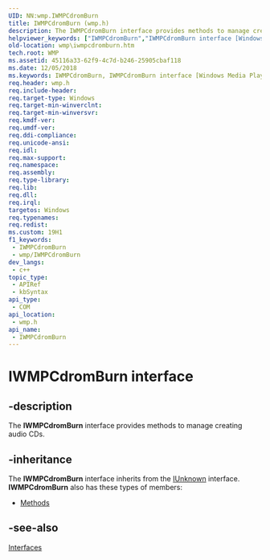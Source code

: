 ```yaml
---
UID: NN:wmp.IWMPCdromBurn
title: IWMPCdromBurn (wmp.h)
description: The IWMPCdromBurn interface provides methods to manage creating audio CDs.
helpviewer_keywords: ["IWMPCdromBurn","IWMPCdromBurn interface [Windows Media Player]","IWMPCdromBurn interface [Windows Media Player]","described","IWMPCdromBurnInterface","wmp.iwmpcdromburn","wmp/IWMPCdromBurn"]
old-location: wmp\iwmpcdromburn.htm
tech.root: WMP
ms.assetid: 45116a33-62f9-4c7d-b246-25905cbaf118
ms.date: 12/05/2018
ms.keywords: IWMPCdromBurn, IWMPCdromBurn interface [Windows Media Player], IWMPCdromBurn interface [Windows Media Player],described, IWMPCdromBurnInterface, wmp.iwmpcdromburn, wmp/IWMPCdromBurn
req.header: wmp.h
req.include-header: 
req.target-type: Windows
req.target-min-winverclnt: 
req.target-min-winversvr: 
req.kmdf-ver: 
req.umdf-ver: 
req.ddi-compliance: 
req.unicode-ansi: 
req.idl: 
req.max-support: 
req.namespace: 
req.assembly: 
req.type-library: 
req.lib: 
req.dll: 
req.irql: 
targetos: Windows
req.typenames: 
req.redist: 
ms.custom: 19H1
f1_keywords:
 - IWMPCdromBurn
 - wmp/IWMPCdromBurn
dev_langs:
 - c++
topic_type:
 - APIRef
 - kbSyntax
api_type:
 - COM
api_location:
 - wmp.h
api_name:
 - IWMPCdromBurn
---
```


# IWMPCdromBurn interface


## -description

The <b>IWMPCdromBurn</b> interface provides methods to manage creating audio CDs.

## -inheritance

The <b>IWMPCdromBurn</b> interface inherits from the <a href="/windows/desktop/api/unknwn/nn-unknwn-iunknown">IUnknown</a> interface. <b>IWMPCdromBurn</b> also has these types of members:
<ul>
<li><a href="https://docs.microsoft.com/">Methods</a></li>
</ul>

## -see-also

<a href="/windows/desktop/WMP/interfaces">Interfaces</a>
